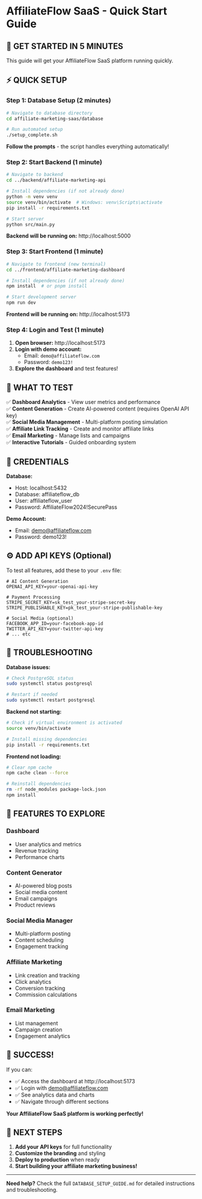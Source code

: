 # AffiliateFlow SaaS - Quick Start Guide

## 🚀 **GET STARTED IN 5 MINUTES**

This guide will get your AffiliateFlow SaaS platform running quickly.

## ⚡ **QUICK SETUP**

### **Step 1: Database Setup (2 minutes)**

```bash
# Navigate to database directory
cd affiliate-marketing-saas/database

# Run automated setup
./setup_complete.sh
```

**Follow the prompts** - the script handles everything automatically!

### **Step 2: Start Backend (1 minute)**

```bash
# Navigate to backend
cd ../backend/affiliate-marketing-api

# Install dependencies (if not already done)
python -m venv venv
source venv/bin/activate  # Windows: venv\Scripts\activate
pip install -r requirements.txt

# Start server
python src/main.py
```

**Backend will be running on:** http://localhost:5000

### **Step 3: Start Frontend (1 minute)**

```bash
# Navigate to frontend (new terminal)
cd ../frontend/affiliate-marketing-dashboard

# Install dependencies (if not already done)
npm install  # or pnpm install

# Start development server
npm run dev
```

**Frontend will be running on:** http://localhost:5173

### **Step 4: Login and Test (1 minute)**

1. **Open browser:** http://localhost:5173
2. **Login with demo account:**
   - Email: `demo@affiliateflow.com`
   - Password: `demo123!`
3. **Explore the dashboard** and test features!

## 🎯 **WHAT TO TEST**

✅ **Dashboard Analytics** - View user metrics and performance  
✅ **Content Generation** - Create AI-powered content (requires OpenAI API key)  
✅ **Social Media Management** - Multi-platform posting simulation  
✅ **Affiliate Link Tracking** - Create and monitor affiliate links  
✅ **Email Marketing** - Manage lists and campaigns  
✅ **Interactive Tutorials** - Guided onboarding system  

## 🔑 **CREDENTIALS**

**Database:**
- Host: localhost:5432
- Database: affiliateflow_db
- User: affiliateflow_user
- Password: AffiliateFlow2024!SecurePass

**Demo Account:**
- Email: demo@affiliateflow.com
- Password: demo123!

## ⚙️ **ADD API KEYS (Optional)**

To test all features, add these to your `.env` file:

```env
# AI Content Generation
OPENAI_API_KEY=your-openai-api-key

# Payment Processing
STRIPE_SECRET_KEY=sk_test_your-stripe-secret-key
STRIPE_PUBLISHABLE_KEY=pk_test_your-stripe-publishable-key

# Social Media (optional)
FACEBOOK_APP_ID=your-facebook-app-id
TWITTER_API_KEY=your-twitter-api-key
# ... etc
```

## 🔧 **TROUBLESHOOTING**

**Database issues:**
```bash
# Check PostgreSQL status
sudo systemctl status postgresql

# Restart if needed
sudo systemctl restart postgresql
```

**Backend not starting:**
```bash
# Check if virtual environment is activated
source venv/bin/activate

# Install missing dependencies
pip install -r requirements.txt
```

**Frontend not loading:**
```bash
# Clear npm cache
npm cache clean --force

# Reinstall dependencies
rm -rf node_modules package-lock.json
npm install
```

## 📱 **FEATURES TO EXPLORE**

### **Dashboard**
- User analytics and metrics
- Revenue tracking
- Performance charts

### **Content Generator**
- AI-powered blog posts
- Social media content
- Email campaigns
- Product reviews

### **Social Media Manager**
- Multi-platform posting
- Content scheduling
- Engagement tracking

### **Affiliate Marketing**
- Link creation and tracking
- Click analytics
- Conversion tracking
- Commission calculations

### **Email Marketing**
- List management
- Campaign creation
- Engagement analytics

## 🎉 **SUCCESS!**

If you can:
- ✅ Access the dashboard at http://localhost:5173
- ✅ Login with demo@affiliateflow.com
- ✅ See analytics data and charts
- ✅ Navigate through different sections

**Your AffiliateFlow SaaS platform is working perfectly!**

## 🚀 **NEXT STEPS**

1. **Add your API keys** for full functionality
2. **Customize the branding** and styling
3. **Deploy to production** when ready
4. **Start building your affiliate marketing business!**

---

**Need help?** Check the full `DATABASE_SETUP_GUIDE.md` for detailed instructions and troubleshooting.

